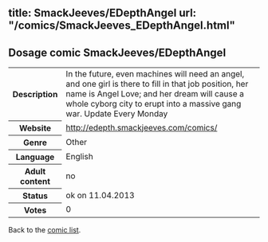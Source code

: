 title: SmackJeeves/EDepthAngel
url: "/comics/SmackJeeves_EDepthAngel.html"
---
Dosage comic SmackJeeves/EDepthAngel
-----------------------------------------

<table class="comicinfo">
<tr>
<th>Description</th><td>In the future, even machines will need an angel, and one girl is there to fill in that job position, her name is Angel Love; and her dream will cause a whole cyborg city to erupt into a massive gang war. Update Every Monday</td>
</tr>
<tr>
<th>Website</th><td><a href="http://edepth.smackjeeves.com/comics/">http://edepth.smackjeeves.com/comics/</a></td>
</tr>
<tr>
<th>Genre</th><td>Other</td>
</tr>
<tr>
<th>Language</th><td>English</td>
</tr>
<tr>
<th>Adult content</th><td>no</td>
</tr>
<tr>
<th>Status</th><td>ok on 11.04.2013</td>
</tr>
<tr>
<th>Votes</th><td>0</div></td>
</tr>
</table>

Back to the [comic list](../comic-index.html).
